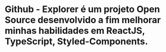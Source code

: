 # Github - Explorer é um projeto Open Source desenvolvido a fim melhorar minhas habilidades em ReactJS, TypeScript, Styled-Components.
